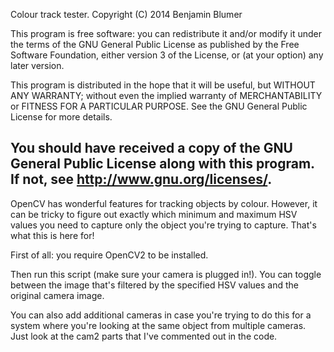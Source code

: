 
Colour track tester. 
Copyright (C) 2014 Benjamin Blumer

This program is free software: you can redistribute it and/or modify
it under the terms of the GNU General Public License as published by
the Free Software Foundation, either version 3 of the License, or
(at your option) any later version.

This program is distributed in the hope that it will be useful,
but WITHOUT ANY WARRANTY; without even the implied warranty of
MERCHANTABILITY or FITNESS FOR A PARTICULAR PURPOSE. See the
GNU General Public License for more details.

You should have received a copy of the GNU General Public License
along with this program. If not, see <http://www.gnu.org/licenses/>.
----------------------------------------------------------------------

OpenCV has wonderful features for tracking objects by colour. However, it can be tricky to figure out exactly which minimum and maximum HSV values you need to capture only the object you're trying to capture. That's what this is here for!

First of all: you require OpenCV2 to be installed. 

Then run this script (make sure your camera is plugged in!). You can toggle between the image that's filtered by the specified HSV values and the original camera image. 

You can also add additional cameras in case you're trying to do this for a system where you're looking at the same object from multiple cameras. Just look at the cam2 parts that I've commented out in the code.
